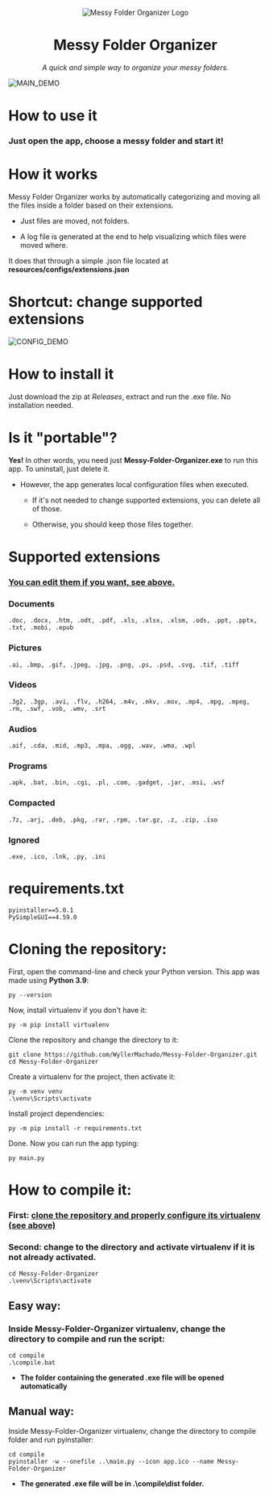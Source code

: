 <p align="center"><img src="https://i.imgur.com/xQMVkec.png" alt="Messy Folder Organizer Logo"></p>
<h1 align="center">Messy Folder Organizer</h1>
<p align="center"><i>A quick and simple way to organize your messy folders.</i></p>

![MAIN_DEMO](https://s7.gifyu.com/images/MFO1.1.gif)


# How to use it
### Just open the app, choose a messy folder and start it!


# How it works
Messy Folder Organizer works by automatically categorizing and moving all the files inside a 
folder based on their extensions.

  - Just files are moved, not folders.

  - A log file is generated at the end to help visualizing which files were moved where.

It does that through a simple .json file located at **resources/configs/extensions.json**


# Shortcut: change supported extensions

![CONFIG_DEMO](https://s7.gifyu.com/images/ezgif.com-gif-maker27c95d2834741325.gif)


# How to install it
Just download the zip at *Releases*, extract and run the .exe file. No installation needed.


# Is it "portable"?
**Yes!** In other words, you need just **Messy-Folder-Organizer.exe** to run this app. 
To uninstall, just delete it.

  - However, the app generates local configuration files when executed.

    - If it's not needed to change supported extensions, you can delete all of those. 

    - Otherwise, you should keep those files together.


# Supported extensions
### [You can edit them if you want, see above.](https://github.com/WyllerMachado/Messy-Folder-Organizer#how-it-works)

### Documents
    .doc, .docx, .htm, .odt, .pdf, .xls, .xlsx, .xlsm, .ods, .ppt, .pptx, .txt, .mobi, .epub

### Pictures
    .ai, .bmp, .gif, .jpeg, .jpg, .png, .ps, .psd, .svg, .tif, .tiff

### Videos
    .3g2, .3gp, .avi, .flv, .h264, .m4v, .mkv, .mov, .mp4, .mpg, .mpeg, .rm, .swf, .vob, .wmv, .srt

### Audios
    .aif, .cda, .mid, .mp3, .mpa, .ogg, .wav, .wma, .wpl

### Programs
    .apk, .bat, .bin, .cgi, .pl, .com, .gadget, .jar, .msi, .wsf

### Compacted
    .7z, .arj, .deb, .pkg, .rar, .rpm, .tar.gz, .z, .zip, .iso

### Ignored
    .exe, .ico, .lnk, .py, .ini


# requirements.txt
    pyinstaller==5.0.1
    PySimpleGUI==4.59.0


# Cloning the repository:

First, open the command-line and check your Python version. This app was made using **Python 3.9**:

    py --version


Now, install virtualenv if you don't have it:
    
    py -m pip install virtualenv


Clone the repository and change the directory to it:
    
    git clone https://github.com/WyllerMachado/Messy-Folder-Organizer.git
    cd Messy-Folder-Organizer


Create a virtualenv for the project, then activate it:
    
    py -m venv venv
    .\venv\Scripts\activate


Install project dependencies:
    
    py -m pip install -r requirements.txt


Done. Now you can run the app typing:

    py main.py


# How to compile it:

### First: [clone the repository and properly configure its virtualenv (see above)](https://github.com/WyllerMachado/Messy-Folder-Organizer#cloning-the-repository)
### Second: change to the directory and activate virtualenv if it is not already activated.

    cd Messy-Folder-Organizer
    .\venv\Scripts\activate

## Easy way:

### Inside Messy-Folder-Organizer virtualenv, change the directory to compile and run the script:

    cd compile
    .\compile.bat

  - **The folder containing the generated .exe file will be opened automatically**

## Manual way:

Inside Messy-Folder-Organizer virtualenv, change the directory to compile folder and run pyinstaller:

    cd compile
    pyinstaller -w --onefile ..\main.py --icon app.ico --name Messy-Folder-Organizer
    
  - **The generated .exe file will be in .\compile\dist folder.**
